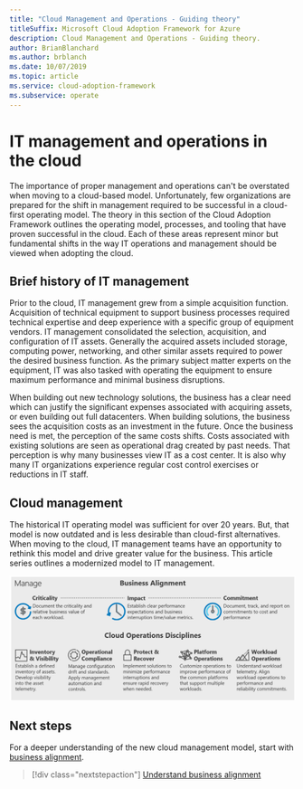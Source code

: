 ```yaml
---
title: "Cloud Management and Operations - Guiding theory"
titleSuffix: Microsoft Cloud Adoption Framework for Azure
description: Cloud Management and Operations - Guiding theory.
author: BrianBlanchard
ms.author: brblanch
ms.date: 10/07/2019
ms.topic: article
ms.service: cloud-adoption-framework
ms.subservice: operate
---
```


# IT management and operations in the cloud

The importance of proper management and operations can't be overstated when moving to a cloud-based model. Unfortunately, few organizations are prepared for the shift in management required to be successful in a cloud-first operating model. The theory in this section of the Cloud Adoption Framework outlines the operating model, processes, and tooling that have proven successful in the cloud. Each of these areas represent minor but fundamental shifts in the way IT operations and management should be viewed when adopting the cloud.

## Brief history of IT management

Prior to the cloud, IT management grew from a simple acquisition function. Acquisition of technical equipment to support business processes required technical expertise and deep experience with a specific group of equipment vendors. IT management consolidated the selection, acquisition, and configuration of IT assets. Generally the acquired assets included storage, computing power, networking, and other similar assets required to power the desired business function. As the primary subject matter experts on the equipment, IT was also tasked with operating the equipment to ensure maximum performance and minimal business disruptions.

When building out new technology solutions, the business has a clear need which can justify the significant expenses associated with acquiring assets, or even building out full datacenters. When building solutions, the business sees the acquisition costs as an investment in the future. Once the business need is met, the perception of the same costs shifts. Costs associated with existing solutions are seen as operational drag created by past needs. That perception is why many businesses view IT as a cost center. It is also why many IT organizations experience regular cost control exercises or reductions in IT staff.

## Cloud management

The historical IT operating model was sufficient for over 20 years. But, that model is now outdated and is less desirable than cloud-first alternatives. When moving to the cloud, IT management teams have an opportunity to rethink this model and drive greater value for the business. This article series outlines a modernized model to IT management.

![Manage methodology in the Cloud Adoption Framework](../../_images/manage/caf-manage.png)

## Next steps

For a deeper understanding of the new cloud management model, start with [business alignment](./business-alignment.md).

> [!div class="nextstepaction"]
> [Understand business alignment](./business-alignment.md)
